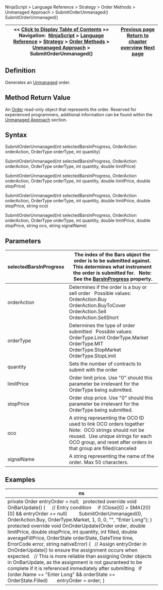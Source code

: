 ﻿
NinjaScript \> Language Reference \> Strategy \> Order Methods \> Unmanaged Approach \> SubmitOrderUnmanaged()
SubmitOrderUnmanaged()

| \<\< [Click to Display Table of Contents](submitorderunmanaged.md) \>\> **Navigation:**     [NinjaScript](ninjascript.md) \> [Language Reference](language_reference_wip.md) \> [Strategy](strategy.md) \> [Order Methods](order_methods.md) \> [Unmanaged Approach](unmanaged_approach.md) \> SubmitOrderUnmanaged() | [Previous page](isunmanaged.md) [Return to chapter overview](unmanaged_approach.md) [Next page](orderfillresolution.md) |
| --- | --- |

## Definition
Generates an [Unmanaged](isunmanaged.md) order.
 
## Method Return Value
An [Order](order.md) read\-only object that represents the order. Reserved for experienced programmers, additional information can be found within the [Unmanaged Approach](unmanaged_approach.md) section.
## 
## Syntax
SubmitOrderUnmanaged(int selectedBarsInProgress, OrderAction orderAction, OrderType orderType, int quantity)  

SubmitOrderUnmanaged(int selectedBarsInProgress, OrderAction orderAction, OrderType orderType, int quantity, double limitPrice)  

SubmitOrderUnmanaged(int selectedBarsInProgress, OrderAction orderAction, OrderType orderType, int quantity, double limitPrice, double stopPrice)  

SubmitOrderUnmanaged(int selectedBarsInProgress, OrderAction orderAction, OrderType orderType, int quantity, double limitPrice, double stopPrice, string oco)  

SubmitOrderUnmanaged(int selectedBarsInProgress, OrderAction orderAction, OrderType orderType, int quantity, double limitPrice, double stopPrice, string oco, string signalName)

## Parameters
| selectedBarsInProgress | The index of the Bars object the order is to be submitted against. This determines what instrument the order is submitted for.   Note:  See the [BarsInProgress](barsinprogress.md) property. |
| --- | --- |
| orderAction | Determines if the order is a buy or sell order   Possible values:   OrderAction.Buy OrderAction.BuyToCover OrderAction.Sell OrderAction.SellShort |
| orderType | Determines the type of order submitted    Possible values:   OrderType.Limit OrderType.Market OrderType.MIT OrderType.StopMarket OrderType.StopLimit |
| quantity | Sets the number of contracts to submit with the order |
| limitPrice | Order limit price. Use "0" should this parameter be irrelevant for the OrderType being submitted. |
| stopPrice | Order stop price. Use "0" should this parameter be irrelevant for the OrderType being submitted. |
| oco | A string representing the OCO ID used to link OCO orders together    Note:  OCO strings should not be reused.  Use unique strings for each OCO group, and reset after orders in that group are filled/canceled |
| signalName | A string representing the name of the order. Max 50 characters. |

## Examples
| ns |
| --- |
| private Order entryOrder \= null;   protected override void OnBarUpdate() {      // Entry condition      if (Close\[0] \> SMA(20)\[0] \&\& entryOrder \=\= null)          SubmitOrderUnmanaged(0, OrderAction.Buy, OrderType.Market, 1, 0, 0, "", "Enter Long"); }   protected override void OnOrderUpdate(Order order, double limitPrice, double stopPrice, int quantity, int filled, double averageFillPrice, OrderState orderState, DateTime time, ErrorCode error, string nativeError) {    // Assign entryOrder in OnOrderUpdate() to ensure the assignment occurs when expected.    // This is more reliable than assigning Order objects in OnBarUpdate, as the assignment is not gauranteed to be complete if it is referenced immediately after submitting    if (order.Name \=\= "Enter Long" \&\& orderState \=\= OrderState.Filled)        entryOrder \= order; } |

